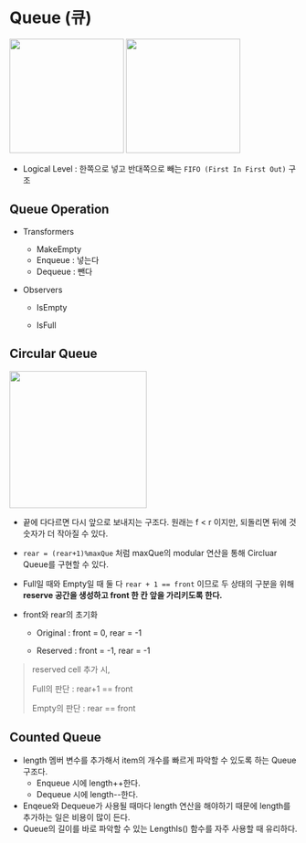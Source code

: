 # Queue (큐)

<img height = "200" src="https://user-images.githubusercontent.com/64299475/138326422-67ac4373-363c-404e-bfcf-46786074f0dc.gif">

<img height = "200" src="https://user-images.githubusercontent.com/64299475/138326413-babe1a15-bcca-405f-b9dc-4d178835bc71.gif">

* Logical Level :  한쪽으로 넣고 반대쪽으로 빼는  `FIFO (First In First Out)` 구조

  

## Queue Operation

* Transformers

  * MakeEmpty
  * Enqueue : 넣는다
  * Dequeue : 뺀다

* Observers

  * IsEmpty

  * IsFull

    

## Circular Queue

<img height = "240" src="https://user-images.githubusercontent.com/64299475/138327979-02899149-fac0-4bcf-a5b0-40567f143736.png">

* 끝에 다다르면 다시 앞으로 보내지는 구조다. 원래는 f < r 이지만, 되돌리면 뒤에 것 숫자가 더 작아질 수 있다.

* `rear = (rear+1)%maxQue` 처럼 maxQue의 modular 연산을 통해 Circluar Queue를 구현할 수 있다.

* Full일 때와 Empty일 때 둘 다 `rear + 1 == front` 이므로 두 상태의 구분을 위해 **reserve 공간을 생성하고 front 한 칸 앞을 가리키도록 한다.**

* front와 rear의 초기화

  * Original : front = 0, rear = -1

  * Reserved : front = -1, rear = -1

    

> reserved cell 추가 시,
>
> Full의 판단 : rear+1 == front
>
> Empty의 판단 : rear == front



## Counted Queue

* length 멤버 변수를 추가해서 item의 개수를 빠르게 파악할 수 있도록 하는 Queue 구조다.
  * Enqueue 시에 length++한다.
  * Dequeue 시에 length--한다.
* Enqeue와 Dequeue가 사용될 때마다 length 연산을 해야하기 때문에 length를 추가하는 일은 비용이 많이 든다. 
* Queue의 길이를 바로 파악할 수 있는 LengthIs() 함수를 자주 사용할 때 유리하다.

